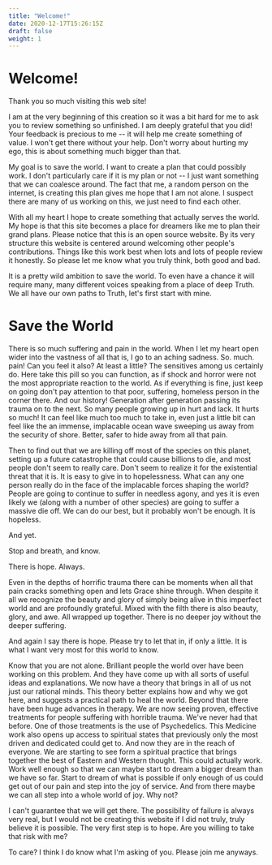 ```yaml
---
title: "Welcome!"
date: 2020-12-17T15:26:15Z
draft: false
weight: 1
---
```

# Welcome!

Thank you so much visiting this web site!

I am at the very beginning of this creation so it was a bit hard for me to ask you to review something so unfinished. I am deeply grateful that you did! Your feedback is precious to me -- it will help me create something of value. I won't get there without your help. Don't worry about hurting my ego, this is about something much bigger than that.

My goal is to save the world. I want to create a plan that could possibly work. I don't particularly care if it is my plan or not -- I just want something that we can coalesce around. The fact that me, a random person on the internet, is creating this plan gives me hope that I am not alone. I suspect there are many of us working on this, we just need to find each other.

With all my heart I hope to create something that actually serves the world. My hope is that this site becomes a place for dreamers like me to plan their grand plans. Please notice that this is an open source website. By its very structure this website is centered around welcoming other people's contributions. Things like this work best when lots and lots of people review it honestly. So please let me know what you truly think, both good and bad.

It is a pretty wild ambition to save the world. To even have a chance it will require many, many different voices speaking from a place of deep Truth. We all have our own paths to Truth, let's first start with mine.

# Save the World

There is so much suffering and pain in the world. When I let my heart open wider into the vastness of all that is, I go to an aching sadness. So. much. pain! Can you feel it also? At least a little? The sensitives among us certainly do. Here take this pill so you can function, as if shock and horror were not the most appropriate reaction to the world. As if everything is fine, just keep on going don't pay attention to that poor, suffering, homeless person in the corner there. And our history! Generation after generation passing its trauma on to the next. So many people growing up in hurt and lack. It hurts so much! It can feel like much too much to take in, even just a little bit can feel like the an immense, implacable ocean wave sweeping us away from the security of shore. Better, safer to hide away from all that pain.

Then to find out that we are killing off most of the species on this planet, setting up a future catastrophe that could cause billions to die, and most people don't seem to really care. Don't seem to realize it for the existential threat that it is. It is easy to give in to hopelessness. What can any one person really do in the face of the implacable forces shaping the world? People are going to continue to suffer in needless agony, and yes it is even likely we (along with a number of other species) are going to suffer a massive die off. We can do our best, but it probably won't be enough. It is hopeless.

And yet.

Stop and breath, and know.

There is hope. Always.

Even in the depths of horrific trauma there can be moments when all that pain cracks something open and lets Grace shine through. When despite it all we recognize the beauty and glory of simply being alive in this imperfect world and are profoundly grateful. Mixed with the filth there is also beauty, glory, and awe. All wrapped up together. There is no deeper joy without the deeper suffering.

And again I say there is hope. Please try to let that in, if only a little. It is what I want very most for this world to know.

Know that you are not alone. Brilliant people the world over have been working on this problem. And they have come up with all sorts of useful ideas and explanations.  We now have a theory that brings in all of us not just our rational minds. This theory better explains how and why we got here, and suggests a practical path to heal the world. Beyond that there have been huge advances in therapy. We are now seeing proven, effective treatments for people suffering with horrible trauma. We've never had that before. One of those treatments is the use of Psychedelics. This Medicine work also opens up access to spiritual states that previously only the most driven and dedicated could get to. And now they are in the reach of everyone. We are starting to see form a spiritual practice that brings together the best of Eastern and Western thought. This could actually work. Work well enough so that we can maybe start to dream a bigger dream than we have so far. Start to dream of what is possible if only enough of us could get out of our pain and step into the joy of service. And from there maybe we can all step into a whole world of joy. Why not?

I can't guarantee that we will get there. The possibility of failure is always very real, but I would not be creating this website if I did not truly, truly believe it is possible. The very first step is to hope. Are you willing to take that risk with me?

To care? I think I do know what I'm asking of you. Please join me anyways.
